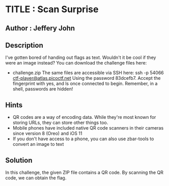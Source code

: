 # TITLE : Scan Surprise
## Author : Jeffery John
## Description 
I've gotten bored of handing out flags as text. Wouldn't it be cool if they were an image instead?
You can download the challenge files here:
- challenge.zip
The same files are accessible via SSH here:
ssh -p 54066 ctf-player@atlas.picoctf.net
Using the password 83dcefb7. Accept the fingerprint with yes, and ls once connected to begin. Remember, in a shell, passwords are hidden!
## Hints
- QR codes are a way of encoding data. While they're most known for storing URLs, they can store other things too.
- Mobile phones have included native QR code scanners in their cameras since version 8 (Oreo) and iOS 11
- If you don't have access to a phone, you can also use zbar-tools to convert an image to text
## Solution
In this challenge, the given ZIP file contains a QR code. By scanning the QR code, we can obtain the flag.
